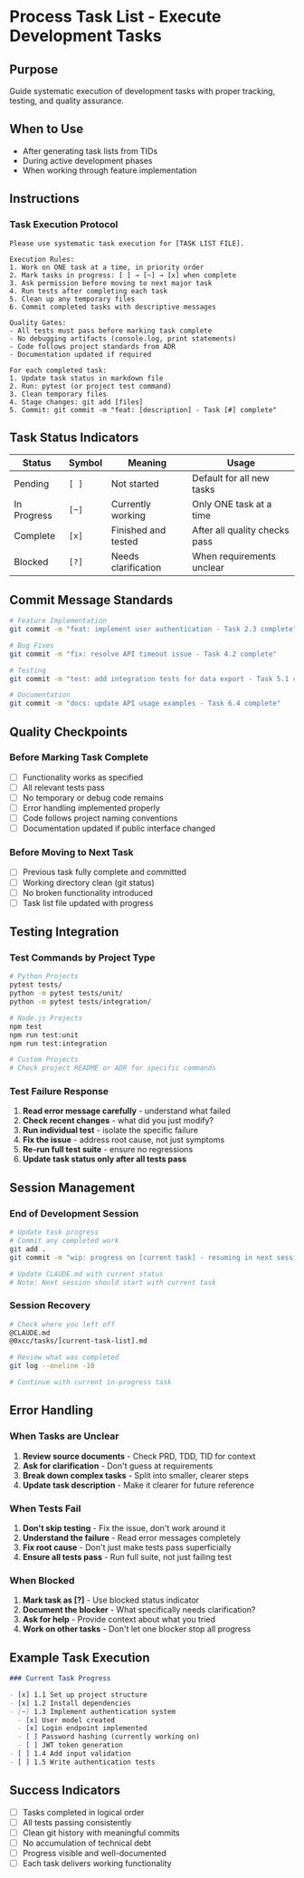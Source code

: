 # Process Task List - Execute Development Tasks

## Purpose
Guide systematic execution of development tasks with proper tracking, testing, and quality assurance.

## When to Use
- After generating task lists from TIDs
- During active development phases
- When working through feature implementation

## Instructions

### Task Execution Protocol

```
Please use systematic task execution for [TASK LIST FILE].

Execution Rules:
1. Work on ONE task at a time, in priority order
2. Mark tasks in progress: [ ] → [~] → [x] when complete
3. Ask permission before moving to next major task
4. Run tests after completing each task
5. Clean up any temporary files
6. Commit completed tasks with descriptive messages

Quality Gates:
- All tests must pass before marking task complete
- No debugging artifacts (console.log, print statements)  
- Code follows project standards from ADR
- Documentation updated if required

For each completed task:
1. Update task status in markdown file
2. Run: pytest (or project test command)
3. Clean temporary files
4. Stage changes: git add [files]
5. Commit: git commit -m "feat: [description] - Task [#] complete"
```

## Task Status Indicators

| Status | Symbol | Meaning | Usage |
|--------|--------|---------|--------|
| Pending | `[ ]` | Not started | Default for all new tasks |
| In Progress | `[~]` | Currently working | Only ONE task at a time |
| Complete | `[x]` | Finished and tested | After all quality checks pass |
| Blocked | `[?]` | Needs clarification | When requirements unclear |

## Commit Message Standards

```bash
# Feature Implementation
git commit -m "feat: implement user authentication - Task 2.3 complete"

# Bug Fixes  
git commit -m "fix: resolve API timeout issue - Task 4.2 complete"

# Testing
git commit -m "test: add integration tests for data export - Task 5.1 complete"

# Documentation
git commit -m "docs: update API usage examples - Task 6.4 complete"
```

## Quality Checkpoints

### Before Marking Task Complete
- [ ] Functionality works as specified
- [ ] All relevant tests pass
- [ ] No temporary or debug code remains
- [ ] Error handling implemented properly
- [ ] Code follows project naming conventions
- [ ] Documentation updated if public interface changed

### Before Moving to Next Task
- [ ] Previous task fully complete and committed
- [ ] Working directory clean (git status)
- [ ] No broken functionality introduced
- [ ] Task list file updated with progress

## Testing Integration

### Test Commands by Project Type
```bash
# Python Projects
pytest tests/
python -m pytest tests/unit/
python -m pytest tests/integration/

# Node.js Projects  
npm test
npm run test:unit
npm run test:integration

# Custom Projects
# Check project README or ADR for specific commands
```

### Test Failure Response
1. **Read error message carefully** - understand what failed
2. **Check recent changes** - what did you just modify?
3. **Run individual test** - isolate the specific failure
4. **Fix the issue** - address root cause, not just symptoms
5. **Re-run full test suite** - ensure no regressions
6. **Update task status only after all tests pass**

## Session Management

### End of Development Session
```bash
# Update task progress
# Commit any completed work
git add .
git commit -m "wip: progress on [current task] - resuming in next session"

# Update CLAUDE.md with current status
# Note: Next session should start with current task
```

### Session Recovery
```bash
# Check where you left off
@CLAUDE.md
@0xcc/tasks/[current-task-list].md

# Review what was completed
git log --oneline -10

# Continue with current in-progress task
```

## Error Handling

### When Tasks are Unclear
1. **Review source documents** - Check PRD, TDD, TID for context
2. **Ask for clarification** - Don't guess at requirements
3. **Break down complex tasks** - Split into smaller, clearer steps
4. **Update task description** - Make it clearer for future reference

### When Tests Fail
1. **Don't skip testing** - Fix the issue, don't work around it
2. **Understand the failure** - Read error messages completely
3. **Fix root cause** - Don't just make tests pass superficially
4. **Ensure all tests pass** - Run full suite, not just failing test

### When Blocked
1. **Mark task as [?]** - Use blocked status indicator
2. **Document the blocker** - What specifically needs clarification?
3. **Ask for help** - Provide context about what you tried
4. **Work on other tasks** - Don't let one blocker stop all progress

## Example Task Execution

```markdown
### Current Task Progress

- [x] 1.1 Set up project structure  
- [x] 1.2 Install dependencies
- [~] 1.3 Implement authentication system
  - [x] User model created
  - [x] Login endpoint implemented  
  - [ ] Password hashing (currently working on)
  - [ ] JWT token generation
- [ ] 1.4 Add input validation
- [ ] 1.5 Write authentication tests
```

## Success Indicators
- [ ] Tasks completed in logical order
- [ ] All tests passing consistently  
- [ ] Clean git history with meaningful commits
- [ ] No accumulation of technical debt
- [ ] Progress visible and well-documented
- [ ] Each task delivers working functionality